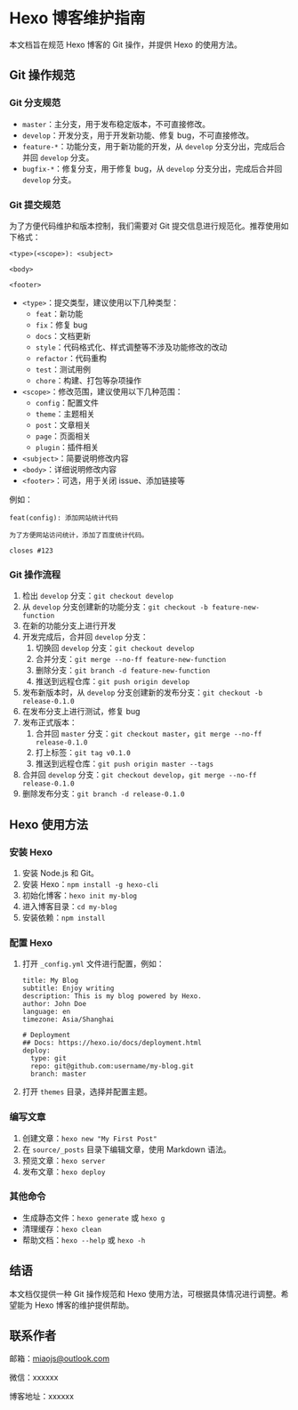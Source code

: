 # Hexo 博客维护指南

本文档旨在规范 Hexo 博客的 Git 操作，并提供 Hexo 的使用方法。

## Git 操作规范

### Git 分支规范

- `master`：主分支，用于发布稳定版本，不可直接修改。
- `develop`：开发分支，用于开发新功能、修复 bug，不可直接修改。
- `feature-*`：功能分支，用于新功能的开发，从 `develop` 分支分出，完成后合并回 `develop` 分支。
- `bugfix-*`：修复分支，用于修复 bug，从 `develop` 分支分出，完成后合并回 `develop` 分支。

### Git 提交规范

为了方便代码维护和版本控制，我们需要对 Git 提交信息进行规范化。推荐使用如下格式：

```
<type>(<scope>): <subject>

<body>

<footer>
```

- `<type>`：提交类型，建议使用以下几种类型：
  - `feat`：新功能
  - `fix`：修复 bug
  - `docs`：文档更新
  - `style`：代码格式化、样式调整等不涉及功能修改的改动
  - `refactor`：代码重构
  - `test`：测试用例
  - `chore`：构建、打包等杂项操作
- `<scope>`：修改范围，建议使用以下几种范围：
  - `config`：配置文件
  - `theme`：主题相关
  - `post`：文章相关
  - `page`：页面相关
  - `plugin`：插件相关
- `<subject>`：简要说明修改内容
- `<body>`：详细说明修改内容
- `<footer>`：可选，用于关闭 issue、添加链接等

例如：

```
feat(config): 添加网站统计代码

为了方便网站访问统计，添加了百度统计代码。

closes #123
```

### Git 操作流程

1. 检出 `develop` 分支：`git checkout develop`
2. 从 `develop` 分支创建新的功能分支：`git checkout -b feature-new-function`
3. 在新的功能分支上进行开发
4. 开发完成后，合并回 `develop` 分支：
   1. 切换回 `develop` 分支：`git checkout develop`
   2. 合并分支：`git merge --no-ff feature-new-function`
   3. 删除分支：`git branch -d feature-new-function`
   4. 推送到远程仓库：`git push origin develop`
5. 发布新版本时，从 `develop` 分支创建新的发布分支：`git checkout -b release-0.1.0`
6. 在发布分支上进行测试，修复 bug
7. 发布正式版本：
   1. 合并回 `master` 分支：`git checkout master`，`git merge --no-ff release-0.1.0`
   2. 打上标签：`git tag v0.1.0`
   3. 推送到远程仓库：`git push origin master --tags`
8. 合并回 `develop` 分支：`git checkout develop`，`git merge --no-ff release-0.1.0`
9. 删除发布分支：`git branch -d release-0.1.0`

## Hexo 使用方法

### 安装 Hexo

1. 安装 Node.js 和 Git。
2. 安装 Hexo：`npm install -g hexo-cli`
3. 初始化博客：`hexo init my-blog`
4. 进入博客目录：`cd my-blog`
5. 安装依赖：`npm install`

### 配置 Hexo

1. 打开 `_config.yml` 文件进行配置，例如：

   ```
   title: My Blog
   subtitle: Enjoy writing
   description: This is my blog powered by Hexo.
   author: John Doe
   language: en
   timezone: Asia/Shanghai
   
   # Deployment
   ## Docs: https://hexo.io/docs/deployment.html
   deploy:
     type: git
     repo: git@github.com:username/my-blog.git
     branch: master
   ```

2. 打开 `themes` 目录，选择并配置主题。

### 编写文章

1. 创建文章：`hexo new "My First Post"`
2. 在 `source/_posts` 目录下编辑文章，使用 Markdown 语法。
3. 预览文章：`hexo server`
4. 发布文章：`hexo deploy`

### 其他命令

- 生成静态文件：`hexo generate` 或 `hexo g`
- 清理缓存：`hexo clean`
- 帮助文档：`hexo --help` 或 `hexo -h`

## 结语

本文档仅提供一种 Git 操作规范和 Hexo 使用方法，可根据具体情况进行调整。希望能为 Hexo 博客的维护提供帮助。


## 联系作者

邮箱：miaojs@outlook.com

微信：xxxxxx

博客地址：xxxxxx